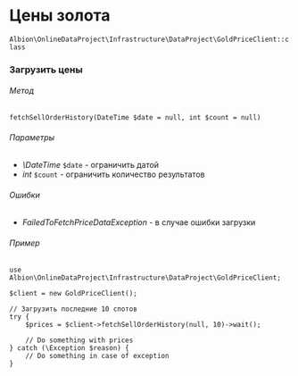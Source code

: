 # Цены золота

`Albion\OnlineDataProject\Infrastructure\DataProject\GoldPriceClient::class`  

### Загрузить цены

###### Метод
`fetchSellOrderHistory(DateTime $date = null, int $count = null)`

###### Параметры
* _\DateTime_ `$date` - ограничить датой
* _int_ `$count` - ограничить количество результатов

###### Ошибки
 * _FailedToFetchPriceDataException_ - в случае ошибки загрузки

###### Пример

```
use Albion\OnlineDataProject\Infrastructure\DataProject\GoldPriceClient;
 
$client = new GoldPriceClient();

// Загрузить последние 10 спотов
try {
    $prices = $client->fetchSellOrderHistory(null, 10)->wait();

    // Do something with prices
} catch (\Exception $reason) {
    // Do something in case of exception
}
```
